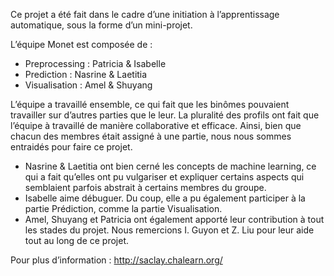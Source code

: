 Ce projet a été fait dans le cadre d’une initiation à l’apprentissage automatique, sous la forme d’un mini-projet.
 
L’équipe Monet est composée de : 
-	Preprocessing : Patricia & Isabelle
-	Prediction : Nasrine & Laetitia
-	Visualisation : Amel & Shuyang

L’équipe a travaillé ensemble, ce qui fait que les binômes pouvaient travailler sur d’autres parties que le leur. 
La pluralité des profils ont fait que l’équipe à travaillé de manière collaborative et efficace. 
Ainsi, bien que chacun des membres était assigné à une partie, nous nous sommes entraidés pour faire ce projet. 
- Nasrine & Laetitia ont bien cerné les concepts de machine learning, ce qui a fait qu’elles ont pu vulgariser et expliquer certains aspects qui semblaient parfois abstrait à certains membres du groupe. 
- Isabelle aime débuguer. Du coup, elle a pu également participer à la partie Prédiction, comme la partie Visualisation. 
- Amel, Shuyang et Patricia ont également apporté leur contribution à tout les stades du projet. 
Nous remercions I. Guyon et Z. Liu pour leur aide tout au long de ce projet. 

Pour plus d’information : http://saclay.chalearn.org/
